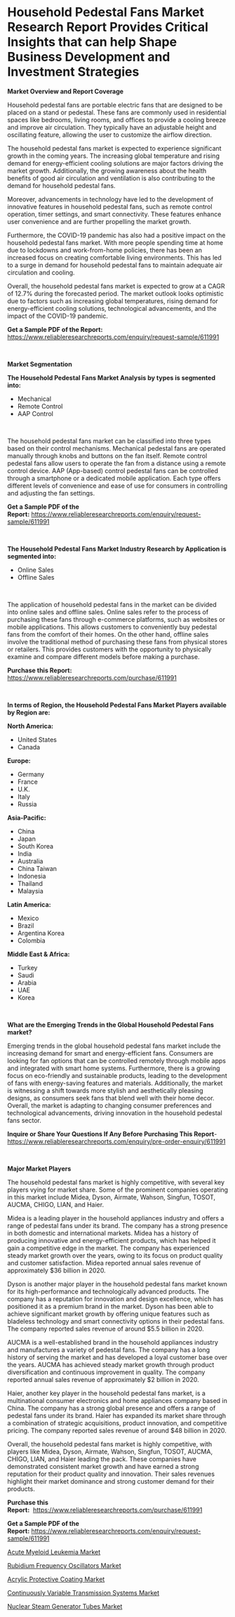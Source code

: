 <p><h1>Household Pedestal Fans Market Research Report Provides Critical Insights that can help Shape Business Development and Investment Strategies</h1></p><p><strong>Market Overview and Report Coverage</strong></p>
<p><p>Household pedestal fans are portable electric fans that are designed to be placed on a stand or pedestal. These fans are commonly used in residential spaces like bedrooms, living rooms, and offices to provide a cooling breeze and improve air circulation. They typically have an adjustable height and oscillating feature, allowing the user to customize the airflow direction.</p><p>The household pedestal fans market is expected to experience significant growth in the coming years. The increasing global temperature and rising demand for energy-efficient cooling solutions are major factors driving the market growth. Additionally, the growing awareness about the health benefits of good air circulation and ventilation is also contributing to the demand for household pedestal fans.</p><p>Moreover, advancements in technology have led to the development of innovative features in household pedestal fans, such as remote control operation, timer settings, and smart connectivity. These features enhance user convenience and are further propelling the market growth.</p><p>Furthermore, the COVID-19 pandemic has also had a positive impact on the household pedestal fans market. With more people spending time at home due to lockdowns and work-from-home policies, there has been an increased focus on creating comfortable living environments. This has led to a surge in demand for household pedestal fans to maintain adequate air circulation and cooling.</p><p>Overall, the household pedestal fans market is expected to grow at a CAGR of 12.7% during the forecasted period. The market outlook looks optimistic due to factors such as increasing global temperatures, rising demand for energy-efficient cooling solutions, technological advancements, and the impact of the COVID-19 pandemic.</p></p>
<p><strong>Get a Sample PDF of the Report:</strong> <a href="https://www.reliableresearchreports.com/enquiry/request-sample/611991">https://www.reliableresearchreports.com/enquiry/request-sample/611991</a></p>
<p>&nbsp;</p>
<p><strong>Market Segmentation</strong></p>
<p><strong>The Household Pedestal Fans Market Analysis by types is segmented into:</strong></p>
<p><ul><li>Mechanical</li><li>Remote Control</li><li>AAP Control</li></ul></p>
<p>&nbsp;</p>
<p><p>The household pedestal fans market can be classified into three types based on their control mechanisms. Mechanical pedestal fans are operated manually through knobs and buttons on the fan itself. Remote control pedestal fans allow users to operate the fan from a distance using a remote control device. AAP (App-based) control pedestal fans can be controlled through a smartphone or a dedicated mobile application. Each type offers different levels of convenience and ease of use for consumers in controlling and adjusting the fan settings.</p></p>
<p><strong>Get a Sample PDF of the Report:</strong>&nbsp;<a href="https://www.reliableresearchreports.com/enquiry/request-sample/611991">https://www.reliableresearchreports.com/enquiry/request-sample/611991</a></p>
<p>&nbsp;</p>
<p><strong>The Household Pedestal Fans Market Industry Research by Application is segmented into:</strong></p>
<p><ul><li>Online Sales</li><li>Offline Sales</li></ul></p>
<p>&nbsp;</p>
<p><p>The application of household pedestal fans in the market can be divided into online sales and offline sales. Online sales refer to the process of purchasing these fans through e-commerce platforms, such as websites or mobile applications. This allows customers to conveniently buy pedestal fans from the comfort of their homes. On the other hand, offline sales involve the traditional method of purchasing these fans from physical stores or retailers. This provides customers with the opportunity to physically examine and compare different models before making a purchase.</p></p>
<p><strong>Purchase this Report:</strong>&nbsp; <a href="https://www.reliableresearchreports.com/purchase/611991">https://www.reliableresearchreports.com/purchase/611991</a></p>
<p>&nbsp;</p>
<p><strong>In terms of Region, the Household Pedestal Fans Market Players available by Region are:</strong></p>
<p>
    <p> <strong> North America: </strong>
        <ul>
            <li>United States</li>
            <li>Canada</li>
        </ul>
        </p> 
    <p> <strong> Europe: </strong>
        <ul>
            <li>Germany</li>
            <li>France</li>
            <li>U.K.</li>
            <li>Italy</li>
            <li>Russia</li>
        </ul>
        </p> 
    <p> <strong> Asia-Pacific: </strong>
        <ul>
            <li>China</li>
            <li>Japan</li>
            <li>South Korea</li>
            <li>India</li>
            <li>Australia</li>
            <li>China Taiwan</li>
            <li>Indonesia</li>
            <li>Thailand</li>
            <li>Malaysia</li>
        </ul>
        </p> 
    <p> <strong> Latin America: </strong>
        <ul>
            <li>Mexico</li>
            <li>Brazil</li>
            <li>Argentina Korea</li>
            <li>Colombia</li>
        </ul>
        </p> 
    <p> <strong> Middle East & Africa: </strong>
        <ul>
            <li>Turkey</li>
            <li>Saudi</li>
            <li>Arabia</li>
            <li>UAE</li>
            <li>Korea</li>
        </ul>
    </p>
    </p>
<p>&nbsp;</p>
<p><strong>What are the Emerging Trends in the Global Household Pedestal Fans market?</strong></p>
<p><p>Emerging trends in the global household pedestal fans market include the increasing demand for smart and energy-efficient fans. Consumers are looking for fan options that can be controlled remotely through mobile apps and integrated with smart home systems. Furthermore, there is a growing focus on eco-friendly and sustainable products, leading to the development of fans with energy-saving features and materials. Additionally, the market is witnessing a shift towards more stylish and aesthetically pleasing designs, as consumers seek fans that blend well with their home decor. Overall, the market is adapting to changing consumer preferences and technological advancements, driving innovation in the household pedestal fans sector.</p></p>
<p><strong>Inquire or Share Your Questions If Any Before Purchasing This Report</strong>- <a href="https://www.reliableresearchreports.com/enquiry/pre-order-enquiry/611991">https://www.reliableresearchreports.com/enquiry/pre-order-enquiry/611991</a></p>
<p>&nbsp;</p>
<p><strong>Major Market Players</strong></p>
<p><p>The household pedestal fans market is highly competitive, with several key players vying for market share. Some of the prominent companies operating in this market include Midea, Dyson, Airmate, Wahson, Singfun, TOSOT, AUCMA, CHIGO, LIAN, and Haier.</p><p>Midea is a leading player in the household appliances industry and offers a range of pedestal fans under its brand. The company has a strong presence in both domestic and international markets. Midea has a history of producing innovative and energy-efficient products, which has helped it gain a competitive edge in the market. The company has experienced steady market growth over the years, owing to its focus on product quality and customer satisfaction. Midea reported annual sales revenue of approximately $36 billion in 2020.</p><p>Dyson is another major player in the household pedestal fans market known for its high-performance and technologically advanced products. The company has a reputation for innovation and design excellence, which has positioned it as a premium brand in the market. Dyson has been able to achieve significant market growth by offering unique features such as bladeless technology and smart connectivity options in their pedestal fans. The company reported sales revenue of around $5.5 billion in 2020.</p><p>AUCMA is a well-established brand in the household appliances industry and manufactures a variety of pedestal fans. The company has a long history of serving the market and has developed a loyal customer base over the years. AUCMA has achieved steady market growth through product diversification and continuous improvement in quality. The company reported annual sales revenue of approximately $2 billion in 2020.</p><p>Haier, another key player in the household pedestal fans market, is a multinational consumer electronics and home appliances company based in China. The company has a strong global presence and offers a range of pedestal fans under its brand. Haier has expanded its market share through a combination of strategic acquisitions, product innovation, and competitive pricing. The company reported sales revenue of around $48 billion in 2020.</p><p>Overall, the household pedestal fans market is highly competitive, with players like Midea, Dyson, Airmate, Wahson, Singfun, TOSOT, AUCMA, CHIGO, LIAN, and Haier leading the pack. These companies have demonstrated consistent market growth and have earned a strong reputation for their product quality and innovation. Their sales revenues highlight their market dominance and strong customer demand for their products.</p></p>
<p><strong>Purchase this Report:</strong>&nbsp;&nbsp;<a href="https://www.reliableresearchreports.com/purchase/611991">https://www.reliableresearchreports.com/purchase/611991</a></p>
<p></p>
<p><strong>Get a Sample PDF of the Report:</strong>&nbsp;<a href="https://www.reliableresearchreports.com/enquiry/request-sample/611991">https://www.reliableresearchreports.com/enquiry/request-sample/611991</a></p>
<p><p><a href="https://medium.com/@hazelharvey1918/acute-myeloid-leukemia-market-size-cagr-trends-2024-2030-62bb7d609f2f">Acute Myeloid Leukemia Market</a></p><p><a href="https://www.linkedin.com/pulse/rubidium-frequency-oscillators-market-size-2023-2030-jbxic/">Rubidium Frequency Oscillators Market</a></p><p><a href="https://medium.com/@beauhagenes2023/acrylic-protective-coating-market-size-growth-forecast-2023-2030-f2699edc30a6">Acrylic Protective Coating Market</a></p><p><a href="https://www.linkedin.com/pulse/continuously-variable-transmission-systems-market-size-tmmwc/">Continuously Variable Transmission Systems Market</a></p><p><a href="https://github.com/lbird53714/Market-Research-Report-List-1/blob/main/nuclear-steam-generator-tubes-market.md">Nuclear Steam Generator Tubes Market</a></p></p>